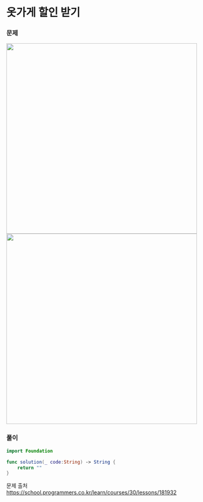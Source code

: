 #  옷가게 할인 받기

### 문제
<img src="https://github.com/user-attachments/assets/3e363af9-826f-48e3-8762-5a1a2f18f207" width="500" >
<img src="https://github.com/user-attachments/assets/513774b0-fd13-42d5-9815-55c28bf5a0ad" width="500" >


### 풀이 <br>
```swift 
import Foundation

func solution(_ code:String) -> String {
    return ""
}
```

문제 출처 <br>
https://school.programmers.co.kr/learn/courses/30/lessons/181932

